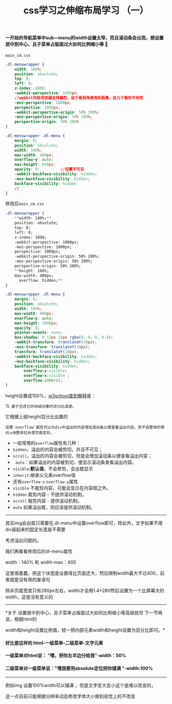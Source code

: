 ﻿---
title: 'css学习之伸缩布局学习 （一）'
layout: post
tags:
  - css
  - 前端
category: 
---

#### 一开始的导航菜单中sub—menu的width设置太窄，而且滚动条会出现，想设置居中到中心，且子菜单占版面过大如何比例缩小等 	:ghost:

`main_cm.css` 
```css
.dl-menuwrapper {
	width: 100%;
	position: absolute;
	top: 0;
	left: 0;
	z-index: 1000;
	-webkit-perspective: 1000px; 
	//webkit内核浏览器支持属性，这个是视角使用的距离，这几个暂时不研究
	-moz-perspective: 1000px;
	perspective: 1000px;
	-webkit-perspective-origin: 50% 200%;
	-moz-perspective-origin: 50% 200%;
	perspective-origin: 50% 200%
}

.dl-menuwrapper .dl-menu {
	margin: 0;
	position: absolute;
	width: 100%;
	max-width: 400px;
	overflow-y: auto;
	max-height: 600px;
	opacity: 0;			//设置不可见
	-webkit-backface-visibility: hidden;
	-moz-backface-visibility: hidden;
	backface-visibility: hidden
	//
}
```
修改后`main_cm.css` 
```css
.dl-menuwrapper {
	**width: 140%;**
	position: absolute;
	top: 0;
	left: 0;
	z-index: 1000;
	-webkit-perspective: 1000px;
	-moz-perspective: 1000px;
	perspective: 1000px;
	-webkit-perspective-origin: 50% 200%;
	-moz-perspective-origin: 50% 200%;
	perspective-origin: 50% 200%;
	**height: 160%;
	max-width: 400px;
	  overflow: hidden;**
}

.dl-menuwrapper .dl-menu {
	margin: 0;
	position: absolute;
	width: 100%;
	max-width: 400px;
	overflow-y: auto;
	max-height: 1000px;
	opacity: 0;
	pointer-events: none;
	box-shadow: 0 12px 24px rgba(0, 0, 0, 0.4);
	-webkit-transform: translateY(10px);
	-moz-transform: translateY(10px);
	transform: translateY(10px);
	-webkit-backface-visibility: hidden;
	-moz-backface-visibility: hidden;
	backface-visibility: hidden;
	    overflow-y:visible;
	    overflow-x:visible ;
	    overflow:inherit;
}
```
 height设置成100%，[w3school查到解释](http://neteen.online/?m=w3c "w3school查到解释")是：

*%*	*`基于包含它的块级对象的百分比高度。`*

 它根据上级height百分比设置的

    设置`overflow`属性可以为div中溢出的内容增加滚动条以便查看溢出内容，而不会整体的使div块整体拉长使页面变形。

 -   一般常用的`overflow`属性有几种：
-   `hidden`，溢出的内容会被剪切，并且不可见；
-   `scroll`，溢出的内容会被剪切，但是会增加滚动条以便查看溢出内容；
-  ` auto`：如果溢出的内容被剪切，便显示滚动条查看溢出内容。
-  `visible`:**默认值**，不会修剪，会出框显示
-  `inherit`:继承父元素overflow值
 - 还有`overflow-x` `overflow-y`属性
-  `visible`	不裁剪内容，可能会显示在内容框之外。
- `hidden`	裁剪内容 - 不提供滚动机制。
- `scroll`	裁剪内容 - 提供滚动机制。
- `auto`	如果溢出框，则应该提供滚动机制。

------------

 其实img会出框只需要在.dl-menu中设置overflow即可，除此外，文字如果不用div装起来的固定长宽是不需要
 
考虑溢出问题的。

 我们再看看修改后的dl-menu属性
 
width：140% 和 width-max：400

 这里很愚蠢，把这个块宽度设置得比页面还大，然后限制width最大不过400，前者就是没有用的废语句
 
 除非页面宽度只有280px左右，width才会用1.4*280然后设置为一个比屏幕大的width，这是没有意义的
 
------------

*关于 设置居中到中心，且子菜单占版面过大如何比例缩小等高级技穷 下一节再说，根据html的

width和height设置比例值，统一把内部元素width和height设置为百分比即可。*

#### 好比是这样的 html-一级菜单-二级菜单-文字元素
#### 一级菜单对html说： “嘿，把你左半边分给我”-width：50%
#### 二级菜单对一级菜单说："嘿我要用absolute定位把你铺满 "-width:100%
-------
例如img 设置100%width可以铺满 ，但是文字变大变小这个是难以改变的，

这一点目前只能根据分辨率动态修改字体大小做到视觉上的不改变